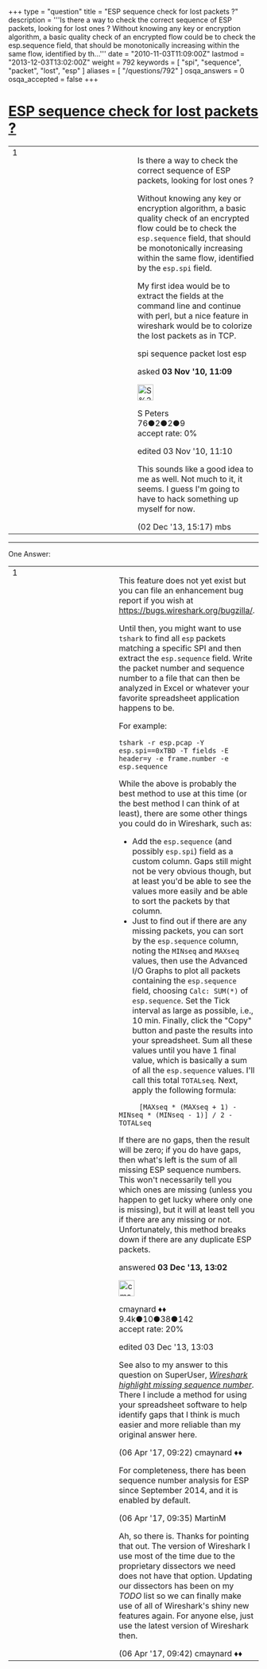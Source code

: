 +++
type = "question"
title = "ESP sequence check for lost packets ?"
description = '''Is there a way to check the correct sequence of ESP packets, looking for lost ones ? Without knowing any key or encryption algorithm,  a basic quality check of an encrypted flow could be to check the esp.sequence field,  that should be monotonically increasing within the same flow,  identified by th...'''
date = "2010-11-03T11:09:00Z"
lastmod = "2013-12-03T13:02:00Z"
weight = 792
keywords = [ "spi", "sequence", "packet", "lost", "esp" ]
aliases = [ "/questions/792" ]
osqa_answers = 0
osqa_accepted = false
+++

<div class="headNormal">

# [ESP sequence check for lost packets ?](/questions/792/esp-sequence-check-for-lost-packets)

</div>

<div id="main-body">

<div id="askform">

<table id="question-table" style="width:100%;"><colgroup><col style="width: 50%" /><col style="width: 50%" /></colgroup><tbody><tr class="odd"><td style="width: 30px; vertical-align: top"><div class="vote-buttons"><div id="post-792-score" class="post-score" title="current number of votes">1</div><div id="favorite-count" class="favorite-count"></div></div></td><td><div id="item-right"><div class="question-body"><p>Is there a way to check the correct sequence of ESP packets, looking for lost ones ?</p><p>Without knowing any key or encryption algorithm, a basic quality check of an encrypted flow could be to check the <code>esp.sequence</code> field, that should be monotonically increasing within the same flow, identified by the <code>esp.spi</code> field.</p><p>My first idea would be to extract the fields at the command line and continue with perl, but a nice feature in wireshark would be to colorize the lost packets as in TCP.</p></div><div id="question-tags" class="tags-container tags">spi sequence packet lost esp</div><div id="question-controls" class="post-controls"></div><div class="post-update-info-container"><div class="post-update-info post-update-info-user"><p>asked <strong>03 Nov '10, 11:09</strong></p><img src="https://secure.gravatar.com/avatar/449c0829813aecd7a23d1f4992e1e5b8?s=32&amp;d=identicon&amp;r=g" class="gravatar" width="32" height="32" alt="S%20Peters&#39;s gravatar image" /><p>S Peters<br />
<span class="score" title="76 reputation points">76</span><span title="2 badges"><span class="badge1">●</span><span class="badgecount">2</span></span><span title="2 badges"><span class="silver">●</span><span class="badgecount">2</span></span><span title="9 badges"><span class="bronze">●</span><span class="badgecount">9</span></span><br />
<span class="accept_rate" title="Rate of the user&#39;s accepted answers">accept rate:</span> <span title="S Peters has no accepted answers">0%</span></p></div><div class="post-update-info post-update-info-edited"><p>edited 03 Nov '10, 11:10</p></div></div><div id="comments-container-792" class="comments-container"><span id="27678"></span><div id="comment-27678" class="comment"><div id="post-27678-score" class="comment-score"></div><div class="comment-text"><p>This sounds like a good idea to me as well. Not much to it, it seems. I guess I'm going to have to hack something up myself for now.</p></div><div id="comment-27678-info" class="comment-info"><span class="comment-age">(02 Dec '13, 15:17)</span> mbs</div></div></div><div id="comment-tools-792" class="comment-tools"></div><div class="clear"></div><div id="comment-792-form-container" class="comment-form-container"></div><div class="clear"></div></div></td></tr></tbody></table>

------------------------------------------------------------------------

<div class="tabBar">

<span id="sort-top"></span>

<div class="headQuestions">

One Answer:

</div>

</div>

<span id="27735"></span>

<div id="answer-container-27735" class="answer">

<table style="width:100%;"><colgroup><col style="width: 50%" /><col style="width: 50%" /></colgroup><tbody><tr class="odd"><td style="width: 30px; vertical-align: top"><div class="vote-buttons"><div id="post-27735-score" class="post-score" title="current number of votes">1</div></div></td><td><div class="item-right"><div class="answer-body"><p>This feature does not yet exist but you can file an enhancement bug report if you wish at <a href="https://bugs.wireshark.org/bugzilla/">https://bugs.wireshark.org/bugzilla/</a>.</p><p>Until then, you might want to use <code>tshark</code> to find all <code>esp</code> packets matching a specific SPI and then extract the <code>esp.sequence</code> field. Write the packet number and sequence number to a file that can then be analyzed in Excel or whatever your favorite spreadsheet application happens to be.</p><p>For example:</p><pre><code>tshark -r esp.pcap -Y esp.spi==0xTBD -T fields -E header=y -e frame.number -e esp.sequence</code></pre><p>While the above is probably the best method to use at this time (or the best method I can think of at least), there are some other things you could do in Wireshark, such as:</p><ul><li>Add the <code>esp.sequence</code> (and possibly <code>esp.spi</code>) field as a custom column. Gaps still might not be very obvious though, but at least you'd be able to see the values more easily and be able to sort the packets by that column.</li><li>Just to find out if there are any missing packets, you can sort by the <code>esp.sequence</code> column, noting the <code>MINseq</code> and <code>MAXseq</code> values, then use the Advanced I/O Graphs to plot all packets containing the <code>esp.sequence</code> field, choosing <code>Calc: SUM(*)</code> of <code>esp.sequence</code>. Set the Tick interval as large as possible, i.e., 10 min. Finally, click the "Copy" button and paste the results into your spreadsheet. Sum all these values until you have 1 final value, which is basically a sum of all the <code>esp.sequence</code> values. I'll call this total <code>TOTALseq</code>. Next, apply the following formula:</li></ul><p><code>     [MAXseq * (MAXseq + 1) - MINseq * (MINseq - 1)] / 2 - TOTALseq</code></p><p>If there are no gaps, then the result will be zero; if you do have gaps, then what's left is the sum of all missing ESP sequence numbers. This won't necessarily tell you which ones are missing (unless you happen to get lucky where only one is missing), but it will at least tell you if there are any missing or not. Unfortunately, this method breaks down if there are any duplicate ESP packets.</p></div><div class="answer-controls post-controls"></div><div class="post-update-info-container"><div class="post-update-info post-update-info-user"><p>answered <strong>03 Dec '13, 13:02</strong></p><img src="https://secure.gravatar.com/avatar/55158e2322c4e365a5e0a4a0ac3fbcef?s=32&amp;d=identicon&amp;r=g" class="gravatar" width="32" height="32" alt="cmaynard&#39;s gravatar image" /><p>cmaynard ♦♦<br />
<span class="score" title="9361 reputation points"><span>9.4k</span></span><span title="10 badges"><span class="badge1">●</span><span class="badgecount">10</span></span><span title="38 badges"><span class="silver">●</span><span class="badgecount">38</span></span><span title="142 badges"><span class="bronze">●</span><span class="badgecount">142</span></span><br />
<span class="accept_rate" title="Rate of the user&#39;s accepted answers">accept rate:</span> <span title="cmaynard has 108 accepted answers">20%</span></p></div><div class="post-update-info post-update-info-edited"><p>edited 03 Dec '13, 13:03</p></div></div><div id="comments-container-27735" class="comments-container"><span id="60618"></span><div id="comment-60618" class="comment"><div id="post-60618-score" class="comment-score"></div><div class="comment-text"><p>See also to my answer to this question on SuperUser, <a href="https://superuser.com/questions/1169105/wireshark-highlight-missing-sequence-number"><em>Wireshark highlight missing sequence number</em></a>. There I include a method for using your spreadsheet software to help identify gaps that I think is much easier and more reliable than my original answer here.</p></div><div id="comment-60618-info" class="comment-info"><span class="comment-age">(06 Apr '17, 09:22)</span> cmaynard ♦♦</div></div><span id="60619"></span><div id="comment-60619" class="comment"><div id="post-60619-score" class="comment-score"></div><div class="comment-text"><p>For completeness, there has been sequence number analysis for ESP since September 2014, and it is enabled by default.</p></div><div id="comment-60619-info" class="comment-info"><span class="comment-age">(06 Apr '17, 09:35)</span> MartinM</div></div><span id="60621"></span><div id="comment-60621" class="comment"><div id="post-60621-score" class="comment-score"></div><div class="comment-text"><p>Ah, so there is. Thanks for pointing that out. The version of Wireshark I use most of the time due to the proprietary dissectors we need does not have that option. Updating our dissectors has been on my <em>TODO</em> list so we can finally make use of all of Wireshark's shiny new features again. For anyone else, just use the latest version of Wireshark then.</p></div><div id="comment-60621-info" class="comment-info"><span class="comment-age">(06 Apr '17, 09:42)</span> cmaynard ♦♦</div></div></div><div id="comment-tools-27735" class="comment-tools"></div><div class="clear"></div><div id="comment-27735-form-container" class="comment-form-container"></div><div class="clear"></div></div></td></tr></tbody></table>

</div>

<div class="paginator-container-left">

</div>

</div>

</div>


